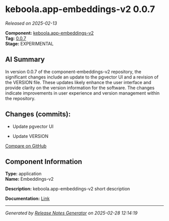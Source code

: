 # keboola.app-embeddings-v2 0.0.7

_Released on 2025-02-13_

**Component:** [keboola.app-embeddings-v2](https://github.com/keboola/component-embeddings-v2)  
**Tag:** [0.0.7](https://github.com/keboola/component-embeddings-v2/releases/tag/0.0.7)  
**Stage:** EXPERIMENTAL  


## AI Summary
In version 0.0.7 of the component-embeddings-v2 repository, the significant changes include an update to the pgvector UI and a revision of the VERSION file. These updates likely enhance the user interface and provide clarity on the version information for the software. The changes indicate improvements in user experience and version management within the repository.



## Changes (commits):


- Update pgvector UI 
  



- Update VERSION 
  



[Compare on GitHub](https://github.com/component-embeddings-v2/compare/0.0.6...0.0.7)



## Component Information
**Type:** application  
**Name:** Embeddings-v2  

**Description:** keboola.app-embeddings-v2 short description  


**Documentation:** [Link](https://github.com/keboola/component-embeddings-v2/blob/master/README.md)  



---
_Generated by [Release Notes Generator](https://github.com/keboola/release-notes-generator) on 2025-02-28 12:14:19_ 